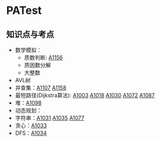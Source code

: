 # PATest

## 知识点与考点

* 数学模拟：
  * 质数判断: [A1156](https://github.com/UKMeng/PATest/blob/master/Aclass/A1156.cpp)
  * 质因数分解
  * 大整数
* AVL树
* 并查集：[A1107](https://github.com/UKMeng/PATest/blob/master/Aclass/A1107.cpp) [A1158](https://github.com/UKMeng/PATest/blob/master/Aclass/A1158.cpp)
* 最短路径(Dijkstra算法): [A1003](https://github.com/UKMeng/PATest/blob/master/Aclass/A1003.cpp) [A1018](https://github.com/UKMeng/PATest/blob/master/Aclass/A1018.cpp) [A1030](https://github.com/UKMeng/PATest/blob/master/Aclass/A1030.cpp) [A1072](https://github.com/UKMeng/PATest/blob/master/Aclass/A1072.cpp) [A1087](https://github.com/UKMeng/PATest/blob/master/Aclass/A1087.cpp)
* 堆：[A1098](https://github.com/UKMeng/PATest/blob/master/Aclass/A1098.cpp)
* 动态规划：
* 字符串：[A1031](https://github.com/UKMeng/PATest/blob/master/Aclass/A1031.cpp) [A1035](https://github.com/UKMeng/PATest/blob/master/Aclass/A1035.cpp) [A1077](https://github.com/UKMeng/PATest/blob/master/Aclass/A1077.cpp)
* 贪心：[A1033](https://github.com/UKMeng/PATest/blob/master/Aclass/A1033.cpp)
* DFS：[A1034](https://github.com/UKMeng/PATest/blob/master/Aclass/A1034.cpp)